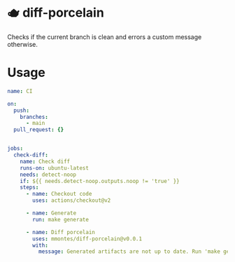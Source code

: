 # 🫖 diff-porcelain

Checks if the current branch is clean and errors a custom message otherwise.

# Usage

```yaml
name: CI

on:
  push:
    branches:
      - main
  pull_request: {}


jobs:
  check-diff:
    name: Check diff
    runs-on: ubuntu-latest
    needs: detect-noop
    if: ${{ needs.detect-noop.outputs.noop != 'true' }}
    steps:
      - name: Checkout code
        uses: actions/checkout@v2

      - name: Generate
        run: make generate

      - name: Diff porcelain
        uses: mmontes/diff-porcelain@v0.0.1
        with:
          message: Generated artifacts are not up to date. Run 'make generate' and commit the changes.
```